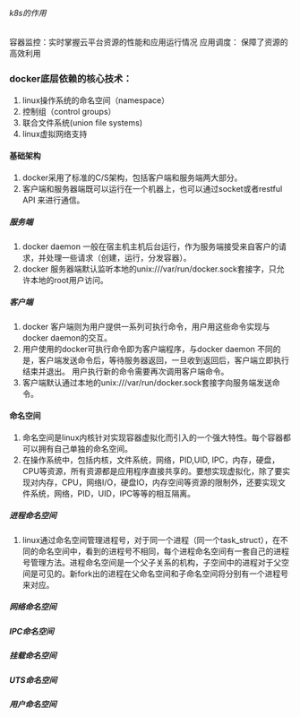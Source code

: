 ###### k8s的作用
  容器监控：实时掌握云平台资源的性能和应用运行情况
  应用调度： 保障了资源的高效利用

### docker底层依赖的核心技术：
1. linux操作系统的命名空间（namespace）
2. 控制组（control groups）
3. 联合文件系统(union file systems)
4. linux虚拟网络支持

#### 基础架构
1. docker采用了标准的C/S架构，包括客户端和服务端两大部分。
2. 客户端和服务器端既可以运行在一个机器上，也可以通过socket或者restful API 来进行通信。

##### 服务端
1. docker daemon 一般在宿主机主机后台运行，作为服务端接受来自客户的请求，并处理一些请求（创建，运行，分发容器）。
2. docker 服务器端默认监听本地的unix:///var/run/docker.sock套接字，只允许本地的root用户访问。

##### 客户端
1. docker 客户端则为用户提供一系列可执行命令，用户用这些命令实现与docker daemon的交互。
2. 用户使用的docker可执行命令即为客户端程序，与docker daemon 不同的是，客户端发送命令后，等待服务器返回，一旦收到返回后，客户端立即执行结束并退出。
用户执行新的命令需要再次调用客户端命令。
3. 客户端默认通过本地的unix:///var/run/docker.sock套接字向服务端发送命令。

#### 命名空间
1. 命名空间是linux内核针对实现容器虚拟化而引入的一个强大特性。每个容器都可以拥有自己单独的命名空间。
2. 在操作系统中，包括内核，文件系统，网络，PID,UID, IPC，内存，硬盘，CPU等资源，所有资源都是应用程序直接共享的。要想实现虚拟化，除了要实现对内存，CPU，网络I/O，硬盘IO，内存空间等资源的限制外，还要实现文件系统，网络，PID，UID，IPC等等的相互隔离。
##### 进程命名空间
1. linux通过命名空间管理进程号，对于同一个进程（同一个task_struct），在不同的命名空间中，看到的进程号不相同，每个进程命名空间有一套自己的进程号管理方法。进程命名空间是一个父子关系的机构，子空间中的进程对于父空间是可见的。新fork出的进程在父命名空间和子命名空间将分别有一个进程号来对应。
##### 网络命名空间
##### IPC命名空间
##### 挂载命名空间
##### UTS命名空间
##### 用户命名空间
